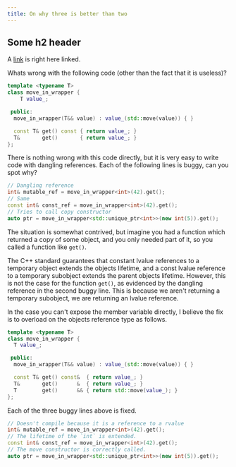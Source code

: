```yaml
---
title: On why three is better than two
---
```


## Some h2 header

A [link](http://terrelln.me) is right here linked.

Whats wrong with the following code (other than the fact that it is useless)?

```cpp
template <typename T>
class move_in_wrapper {
    T value_;

 public:
  move_in_wrapper(T&& value) : value_(std::move(value)) { }

  const T& get() const { return value_; }
  T&       get()       { return value_; }
};
```

There is nothing wrong with this code directly, but it is very easy to write
code with dangling references.  Each of the following lines is buggy, can you spot why?

```cpp
// Dangling reference
int& mutable_ref = move_in_wrapper<int>(42).get();
// Same
const int& const_ref = move_in_wrapper<int>(42).get();
// Tries to call copy constructor
auto ptr = move_in_wrapper<std::unique_ptr<int>>(new int(5)).get();
```

The situation is somewhat contrived, but imagine you had a function which returned a copy
of some object, and you only needed part of it, so you called a function like `get()`.

The C++ standard guarantees that constant lvalue references to a temporary object extends
the objects lifetime, and a const lvalue reference to a temporary subobject extends the
parent objects lifetime.
However, this is not the case for the function `get()`, as evidenced by the dangling reference
in the second buggy line.
This is because we aren't returning a temporary subobject, we are returning an lvalue reference.

In the case you can't expose the member variable directly, I believe the fix is to overload
on the objects reference type as follows.

```cpp
template <typename T>
class move_in_wrapper {
  T value_;

 public:
  move_in_wrapper(T&& value) : value_(std::move(value)) { }

  const T& get() const&  { return value_; }
  T&       get()      &  { return value_; }
  T        get()      && { return std::move(value_); }
};
```

Each of the three buggy lines above is fixed.

```cpp
// Doesn't compile because it is a reference to a rvalue
int& mutable_ref = move_in_wrapper<int>(42).get();
// The lifetime of the `int` is extended.
const int& const_ref = move_in_wrapper<int>(42).get();
// The move constructor is correctly called.
auto ptr = move_in_wrapper<std::unique_ptr<int>>(new int(5)).get();
```
